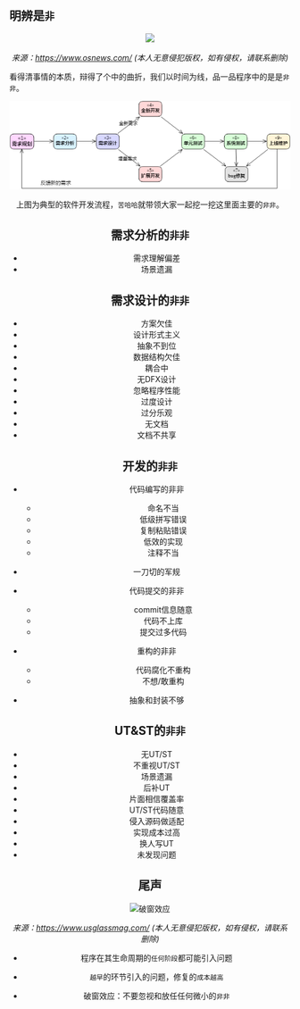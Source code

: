 ## 明辨是`非`

<center>
    <p><img src="https://mk0osnewswb2dmu4h0a.kinstacdn.com/images/comics/wtfm.jpg"/></p>
    <p><i>来源：<a href="https://www.osnews.com/story/19266/wtfsm/">https://www.osnews.com/</a> (本人无意侵犯版权，如有侵权，请联系删除)</i></p>
</center>

看得清事情的本质，辩得了个中的曲折，我们以时间为线，品一品程序中的是是`非非`。

<center><img src="../images/uml/software-develop-process.png" tilte="典型程序开发流程"/>

上图为典型的软件开发流程，`苦哈哈`就带领大家一起挖一挖这里面主要的`非非`。





## 需求分析的`非非`

- 需求理解偏差
- 场景遗漏





## 需求设计的`非非`

- 方案欠佳
- 设计形式主义
- 抽象不到位
- 数据结构欠佳
- 耦合中
- 无DFX设计
- 忽略程序性能
- 过度设计
- 过分乐观
- 无文档
- 文档不共享





## 开发的`非非`

- 代码编写的非非
  - 命名不当
  - 低级拼写错误
  - 复制粘贴错误
  - 低效的实现
  - 注释不当
- 一刀切的军规
- 代码提交的非非
  - commit信息随意
  - 代码不上库
  - 提交过多代码
- 重构的非非
  - 代码腐化不重构
  - 不想/敢重构

- 抽象和封装不够





## UT&ST的`非非`

- 无UT/ST
- 不重视UT/ST
- 场景遗漏
- 后补UT
- 片面相信覆盖率
- UT/ST代码随意
- 侵入源码做适配
- 实现成本过高
- 换人写UT
- 未发现问题





## 尾声

<center>
    <p><img src="https://www.usglassmag.com/wp-content/uploads/2017/04/brokenwindowsstudy.jpg" title="破窗效应"/></p>
    <p><i>来源：<a href="https://www.usglassmag.com/2017/04/a-new-take-on-the-broken-windows-theory/">https://www.usglassmag.com/</a> (本人无意侵犯版权，如有侵权，请联系删除)</i></p>
</center>

- 程序在其生命周期的`任何阶段`都可能引入问题

- `越早`的环节引入的问题，修复的`成本越高`

- 破窗效应：不要忽视和放任任何微小的`非非`

  